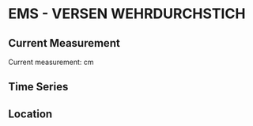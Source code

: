# EMS - VERSEN WEHRDURCHSTICH

## Current Measurement

Current measurement: <Value topic="rivers/pegel-online/EMS/VERSEN-WEHRDURCHSTICH/measurementValue"/> cm

## Time Series

<TimeSeries topic="rivers/pegel-online/EMS/VERSEN-WEHRDURCHSTICH/measurementValue" period="week" />

## Location

<WorldMap>
  <Marker lat="52.73298295007046" lon="7.24193924512803" labelTopic="rivers/pegel-online/EMS/VERSEN-WEHRDURCHSTICH/measurementValue" />
</WorldMap>
